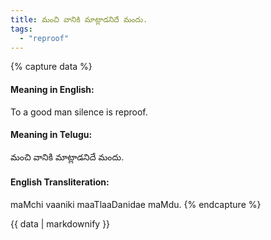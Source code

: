 ```yaml
---
title: మంచి వానికి మాట్లాడనిదే మందు.
tags:
  - "reproof"
---
```


{% capture data %}
#### Meaning in English:
To a good man silence is reproof.

#### Meaning in Telugu:
మంచి వానికి మాట్లాడనిదే మందు.

#### English Transliteration:
maMchi vaaniki maaTlaaDanidae maMdu.
{% endcapture %}

<div class="notice">{{ data | markdownify }}</div>

